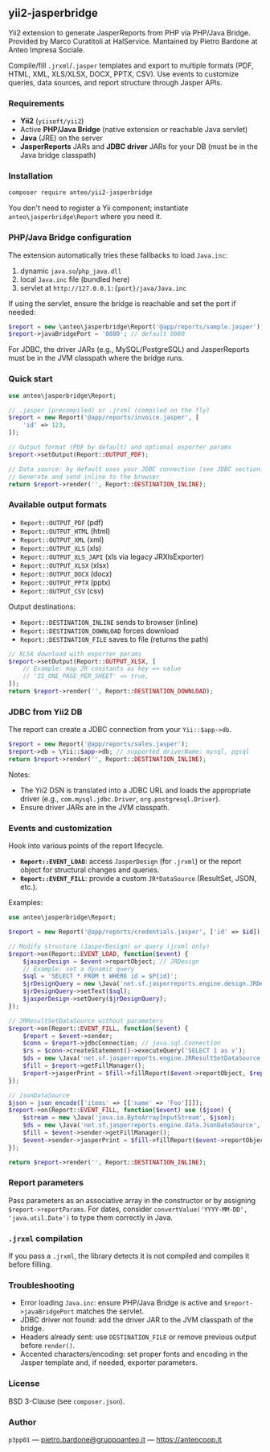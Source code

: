 ## yii2-jasperbridge

Yii2 extension to generate JasperReports from PHP via PHP/Java Bridge. Provided by Marco Curatitoli at HalService. Mantained by Pietro Bardone at Anteo Impresa Sociale.

Compile/fill `.jrxml`/`.jasper` templates and export to multiple formats (PDF, HTML, XML, XLS/XLSX, DOCX, PPTX, CSV). Use events to customize queries, data sources, and report structure through Jasper APIs.

### Requirements
- **Yii2** (`yiisoft/yii2`)
- Active **PHP/Java Bridge** (native extension or reachable Java servlet)
- **Java** (JRE) on the server
- **JasperReports** JARs and **JDBC driver** JARs for your DB (must be in the Java bridge classpath)

### Installation
```bash
composer require anteo/yii2-jasperbridge
```

You don't need to register a Yii component; instantiate `anteo\jasperbridge\Report` where you need it.

### PHP/Java Bridge configuration
The extension automatically tries these fallbacks to load `Java.inc`:
1) dynamic `java.so`/`php_java.dll`
2) local `Java.inc` file (bundled here)
3) servlet at `http://127.0.0.1:{port}/java/Java.inc`

If using the servlet, ensure the bridge is reachable and set the port if needed:

```php
$report = new \anteo\jasperbridge\Report('@app/reports/sample.jasper');
$report->javaBridgePort = '8080'; // default 8080
```

For JDBC, the driver JARs (e.g., MySQL/PostgreSQL) and JasperReports must be in the JVM classpath where the bridge runs.

### Quick start
```php
use anteo\jasperbridge\Report;

// .jasper (precompiled) or .jrxml (compiled on the fly)
$report = new Report('@app/reports/invoice.jasper', [
    'id' => 123,
]);

// Output format (PDF by default) and optional exporter params
$report->setOutput(Report::OUTPUT_PDF);

// Data source: by default uses your JDBC connection (see JDBC section)
// Generate and send inline to the browser
return $report->render('', Report::DESTINATION_INLINE);
```

### Available output formats
- `Report::OUTPUT_PDF` (pdf)
- `Report::OUTPUT_HTML` (html)
- `Report::OUTPUT_XML` (xml)
- `Report::OUTPUT_XLS` (xls)
- `Report::OUTPUT_XLS_JAPI` (xls via legacy JRXlsExporter)
- `Report::OUTPUT_XLSX` (xlsx)
- `Report::OUTPUT_DOCX` (docx)
- `Report::OUTPUT_PPTX` (pptx)
- `Report::OUTPUT_CSV` (csv)

Output destinations:
- `Report::DESTINATION_INLINE` sends to browser (inline)
- `Report::DESTINATION_DOWNLOAD` forces download
- `Report::DESTINATION_FILE` saves to file (returns the path)

```php
// XLSX download with exporter params
$report->setOutput(Report::OUTPUT_XLSX, [
    // Example: map JR constants as key => value
    // 'IS_ONE_PAGE_PER_SHEET' => true,
]);
return $report->render('', Report::DESTINATION_DOWNLOAD);
```

### JDBC from Yii2 DB
The report can create a JDBC connection from your `Yii::$app->db`.

```php
$report = new Report('@app/reports/sales.jasper');
$report->db = \Yii::$app->db; // supported driverName: mysql, pgsql
return $report->render('', Report::DESTINATION_INLINE);
```

Notes:
- The Yii2 DSN is translated into a JDBC URL and loads the appropriate driver (e.g., `com.mysql.jdbc.Driver`, `org.postgresql.Driver`).
- Ensure driver JARs are in the JVM classpath.

### Events and customization
Hook into various points of the report lifecycle.

- **`Report::EVENT_LOAD`**: access `JasperDesign` (for `.jrxml`) or the report object for structural changes and queries.
- **`Report::EVENT_FILL`**: provide a custom `JR*DataSource` (ResultSet, JSON, etc.).

Examples:

```php
use anteo\jasperbridge\Report;

$report = new Report('@app/reports/credentials.jasper', ['id' => $id]);

// Modify structure (JasperDesign) or query (jrxml only)
$report->on(Report::EVENT_LOAD, function($event) {
    $jasperDesign = $event->reportObject; // JRDesign
    // Example: set a dynamic query
    $sql = 'SELECT * FROM t WHERE id = $P{id}';
    $jrDesignQuery = new \Java('net.sf.jasperreports.engine.design.JRDesignQuery');
    $jrDesignQuery->setText($sql);
    $jasperDesign->setQuery($jrDesignQuery);
});

// JRResultSetDataSource without parameters
$report->on(Report::EVENT_FILL, function($event) {
    $report = $event->sender;
    $conn = $report->jdbcConnection; // java.sql.Connection
    $rs = $conn->createStatement()->executeQuery('SELECT 1 as v');
    $ds = new \Java('net.sf.jasperreports.engine.JRResultSetDataSource', $rs);
    $fill = $report->getFillManager();
    $report->jasperPrint = $fill->fillReport($event->reportObject, $report->reportParamsToHashMap(), $ds);
});

// JsonDataSource
$json = json_encode(['items' => [['name' => 'Foo']]]);
$report->on(Report::EVENT_FILL, function($event) use ($json) {
    $stream = new \Java('java.io.ByteArrayInputStream', $json);
    $ds = new \Java('net.sf.jasperreports.engine.data.JsonDataSource', $stream);
    $fill = $event->sender->getFillManager();
    $event->sender->jasperPrint = $fill->fillReport($event->reportObject, $event->sender->reportParamsToHashMap(), $ds);
});

return $report->render('', Report::DESTINATION_INLINE);
```

### Report parameters
Pass parameters as an associative array in the constructor or by assigning `$report->reportParams`. For dates, consider `convertValue('YYYY-MM-DD', 'java.util.Date')` to type them correctly in Java.

### `.jrxml` compilation
If you pass a `.jrxml`, the library detects it is not compiled and compiles it before filling.

### Troubleshooting
- Error loading `Java.inc`: ensure PHP/Java Bridge is active and `$report->javaBridgePort` matches the servlet.
- JDBC driver not found: add the driver JAR to the JVM classpath of the bridge.
- Headers already sent: use `DESTINATION_FILE` or remove previous output before `render()`.
- Accented characters/encoding: set proper fonts and encoding in the Jasper template and, if needed, exporter parameters.

### License
BSD 3-Clause (see `composer.json`).

### Author
`p3pp01` — pietro.bardone@gruppoanteo.it — https://anteocoop.it


